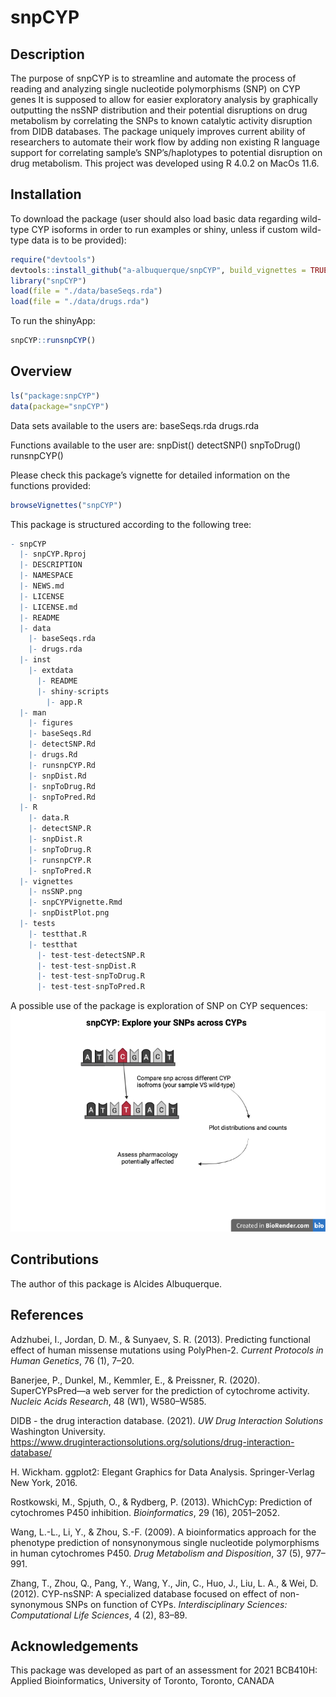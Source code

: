 
# snpCYP

## Description

The purpose of snpCYP is to streamline and automate the process of
reading and analyzing single nucleotide polymorphisms (SNP) on CYP genes
It is supposed to allow for easier exploratory analysis by graphically
outputting the nsSNP distribution and their potential disruptions on
drug metabolism by correlating the SNPs to known catalytic activity
disruption from DIDB databases. The package uniquely improves current
ability of researchers to automate their work flow by adding non
existing R language support for correlating sample’s SNP’s/haplotypes to
potential disruption on drug metabolism. This project was developed
using R 4.0.2 on MacOs 11.6.

## Installation

To download the package (user should also load basic data regarding
wild-type CYP isoforms in order to run examples or shiny, unless if
custom wild-type data is to be provided):

``` r
require("devtools")
devtools::install_github("a-albuquerque/snpCYP", build_vignettes = TRUE)
library("snpCYP")
load(file = "./data/baseSeqs.rda")
load(file = "./data/drugs.rda")
```

To run the shinyApp:

``` r
snpCYP::runsnpCYP()
```

## Overview

``` r
ls("package:snpCYP")
data(package="snpCYP")
```

Data sets available to the users are: baseSeqs.rda drugs.rda

Functions available to the user are: snpDist() detectSNP() snpToDrug()
runsnpCYP()

Please check this package’s vignette for detailed information on the
functions provided:

``` r
browseVignettes("snpCYP")
```

This package is structured according to the following tree:

``` r
- snpCYP
  |- snpCYP.Rproj
  |- DESCRIPTION
  |- NAMESPACE
  |- NEWS.md
  |- LICENSE
  |- LICENSE.md
  |- README
  |- data
    |- baseSeqs.rda
    |- drugs.rda
  |- inst
    |- extdata
      |- README
      |- shiny-scripts
        |- app.R
  |- man
    |- figures
    |- baseSeqs.Rd
    |- detectSNP.Rd
    |- drugs.Rd
    |- runsnpCYP.Rd
    |- snpDist.Rd
    |- snpToDrug.Rd
    |- snpToPred.Rd
  |- R
    |- data.R
    |- detectSNP.R
    |- snpDist.R
    |- snpToDrug.R
    |- runsnpCYP.R
    |- snpToPred.R
  |- vignettes
    |- nsSNP.png
    |- snpCYPVignette.Rmd
    |- snpDistPlot.png
  |- tests
    |- testthat.R
    |- testthat
      |- test-test-detectSNP.R
      |- test-test-snpDist.R
      |- test-test-snpToDrug.R
      |- test-test-snpToPred.R
```

A possible use of the package is exploration of SNP on CYP sequences:
![](./inst/extdata/README/Overview.png)

## Contributions

The author of this package is Alcides Albuquerque.

## References

Adzhubei, I., Jordan, D. M., & Sunyaev, S. R. (2013). Predicting
functional effect of human missense mutations using PolyPhen-2. *Current
Protocols in Human Genetics*, 76 (1), 7–20.

Banerjee, P., Dunkel, M., Kemmler, E., & Preissner, R. (2020).
SuperCYPsPred—a web server for the prediction of cytochrome activity.
*Nucleic Acids Research*, 48 (W1), W580–W585.

DIDB - the drug interaction database. (2021). *UW Drug Interaction
Solutions* Washington University.
<https://www.druginteractionsolutions.org/solutions/drug-interaction-database/>

H. Wickham. ggplot2: Elegant Graphics for Data Analysis. Springer-Verlag
New York, 2016.

Rostkowski, M., Spjuth, O., & Rydberg, P. (2013). WhichCyp: Prediction
of cytochromes P450 inhibition. *Bioinformatics*, 29 (16), 2051–2052.

Wang, L.-L., Li, Y., & Zhou, S.-F. (2009). A bioinformatics approach for
the phenotype prediction of nonsynonymous single nucleotide
polymorphisms in human cytochromes P450. *Drug Metabolism and
Disposition*, 37 (5), 977–991.

Zhang, T., Zhou, Q., Pang, Y., Wang, Y., Jin, C., Huo, J., Liu, L. A., &
Wei, D. (2012). CYP-nsSNP: A specialized database focused on effect of
non-synonymous SNPs on function of CYPs. *Interdisciplinary Sciences:
Computational Life Sciences*, 4 (2), 83–89.

## Acknowledgements

This package was developed as part of an assessment for 2021 BCB410H:
Applied Bioinformatics, University of Toronto, Toronto, CANADA

